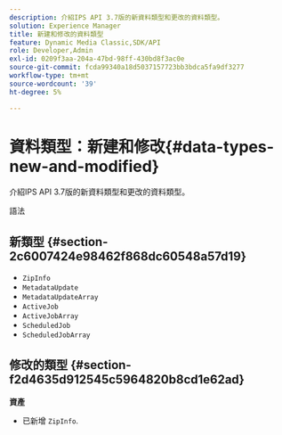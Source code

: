 ```yaml
---
description: 介紹IPS API 3.7版的新資料類型和更改的資料類型。
solution: Experience Manager
title: 新建和修改的資料類型
feature: Dynamic Media Classic,SDK/API
role: Developer,Admin
exl-id: 0209f3aa-204a-47bd-98ff-430bd8f3ac0e
source-git-commit: fcda99340a18d5037157723bb3bdca5fa9df3277
workflow-type: tm+mt
source-wordcount: '39'
ht-degree: 5%

---
```


# 資料類型：新建和修改{#data-types-new-and-modified}

介紹IPS API 3.7版的新資料類型和更改的資料類型。

語法

## 新類型 {#section-2c6007424e98462f868dc60548a57d19}

* `ZipInfo`
* `MetadataUpdate`
* `MetadataUpdateArray`
* `ActiveJob`
* `ActiveJobArray`
* `ScheduledJob`
* `ScheduledJobArray`

## 修改的類型 {#section-f2d4635d912545c5964820b8cd1e62ad}

**資產**

* 已新增 `ZipInfo`.
